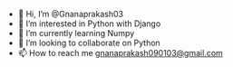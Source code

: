 - 👋 Hi, I’m @Gnanaprakash03
- 👀 I’m interested in Python with Django 
- 🌱 I’m currently learning Numpy
- 💞️ I’m looking to collaborate on Python
- 📫 How to reach me gnanaprakash090103@gmail.com


